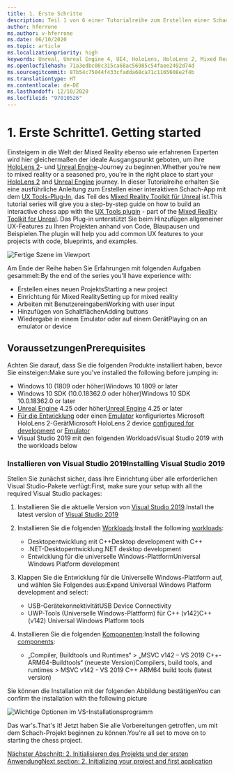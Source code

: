 ```yaml
---
title: 1. Erste Schritte
description: Teil 1 von 6 einer Tutorialreihe zum Erstellen einer Schach-App mit der Unreal Engine 4 und dem UX Tools-Plug-In des Mixed Reality-Toolkits
author: hferrone
ms.author: v-hferrone
ms.date: 06/10/2020
ms.topic: article
ms.localizationpriority: high
keywords: Unreal, Unreal Engine 4, UE4, HoloLens, HoloLens 2, Mixed Reality, Tutorial, Erste Schritte, MRTK, UXT, UX-Tools, Dokumentation, Mixed Reality-Headset Windows Mixed Reality-Headset, Virtual Reality-Headset
ms.openlocfilehash: 71a3edbc00c315ca68ac56985c54faee2492d74d
ms.sourcegitcommit: 87b54c75044f433cfadda68ca71c1165608e2f4b
ms.translationtype: HT
ms.contentlocale: de-DE
ms.lasthandoff: 12/10/2020
ms.locfileid: "97010526"
---
```

# <a name="1-getting-started"></a><span data-ttu-id="e04cc-104">1. Erste Schritte</span><span class="sxs-lookup"><span data-stu-id="e04cc-104">1. Getting started</span></span>

<span data-ttu-id="e04cc-105">Einsteigern in die Welt der Mixed Reality ebenso wie erfahrenen Experten wird hier gleichermaßen der ideale Ausgangspunkt geboten, um ihre [HoloLens 2](https://docs.microsoft.com/windows/mixed-reality/)- und [Unreal Engine](https://www.unrealengine.com/en-US/)-Journey zu beginnen.</span><span class="sxs-lookup"><span data-stu-id="e04cc-105">Whether you're new to mixed reality or a seasoned pro, you're in the right place to start your [HoloLens 2](https://docs.microsoft.com/windows/mixed-reality/) and [Unreal Engine](https://www.unrealengine.com/en-US/) journey.</span></span> <span data-ttu-id="e04cc-106">In dieser Tutorialreihe erhalten Sie eine ausführliche Anleitung zum Erstellen einer interaktiven Schach-App mit dem [UX Tools-Plug-In](https://github.com/microsoft/MixedReality-UXTools-Unreal), das Teil des [Mixed Reality Toolkit für Unreal](https://github.com/microsoft/MixedRealityToolkit-Unreal) ist.</span><span class="sxs-lookup"><span data-stu-id="e04cc-106">This tutorial series will give you a step-by-step guide on how to build an interactive chess app with the [UX Tools plugin](https://github.com/microsoft/MixedReality-UXTools-Unreal) - part of the [Mixed Reality Toolkit for Unreal](https://github.com/microsoft/MixedRealityToolkit-Unreal).</span></span> <span data-ttu-id="e04cc-107">Das Plug-in unterstützt Sie beim Hinzufügen allgemeiner UX-Features zu Ihren Projekten anhand von Code, Blaupausen und Beispielen.</span><span class="sxs-lookup"><span data-stu-id="e04cc-107">The plugin will help you add common UX features to your projects with code, blueprints, and examples.</span></span> 

![Fertige Szene im Viewport](images/unreal-uxt/5-endscene.PNG)

<span data-ttu-id="e04cc-109">Am Ende der Reihe haben Sie Erfahrungen mit folgenden Aufgaben gesammelt:</span><span class="sxs-lookup"><span data-stu-id="e04cc-109">By the end of the series you'll have experience with:</span></span>
* <span data-ttu-id="e04cc-110">Erstellen eines neuen Projekts</span><span class="sxs-lookup"><span data-stu-id="e04cc-110">Starting a new project</span></span>
* <span data-ttu-id="e04cc-111">Einrichtung für Mixed Reality</span><span class="sxs-lookup"><span data-stu-id="e04cc-111">Setting up for mixed reality</span></span>
* <span data-ttu-id="e04cc-112">Arbeiten mit Benutzereingaben</span><span class="sxs-lookup"><span data-stu-id="e04cc-112">Working with user input</span></span>
* <span data-ttu-id="e04cc-113">Hinzufügen von Schaltflächen</span><span class="sxs-lookup"><span data-stu-id="e04cc-113">Adding buttons</span></span>
* <span data-ttu-id="e04cc-114">Wiedergabe in einem Emulator oder auf einem Gerät</span><span class="sxs-lookup"><span data-stu-id="e04cc-114">Playing on an emulator or device</span></span>

## <a name="prerequisites"></a><span data-ttu-id="e04cc-115">Voraussetzungen</span><span class="sxs-lookup"><span data-stu-id="e04cc-115">Prerequisites</span></span>

<span data-ttu-id="e04cc-116">Achten Sie darauf, dass Sie die folgenden Produkte installiert haben, bevor Sie einsteigen:</span><span class="sxs-lookup"><span data-stu-id="e04cc-116">Make sure you've installed the following before jumping in:</span></span>
* <span data-ttu-id="e04cc-117">Windows 10 (1809 oder höher)</span><span class="sxs-lookup"><span data-stu-id="e04cc-117">Windows 10 1809 or later</span></span>
* <span data-ttu-id="e04cc-118">Windows 10 SDK (10.0.18362.0 oder höher)</span><span class="sxs-lookup"><span data-stu-id="e04cc-118">Windows 10 SDK 10.0.18362.0 or later</span></span>
* <span data-ttu-id="e04cc-119">[Unreal Engine](https://www.unrealengine.com/en-US/get-now) 4.25 oder höher</span><span class="sxs-lookup"><span data-stu-id="e04cc-119">[Unreal Engine](https://www.unrealengine.com/en-US/get-now) 4.25 or later</span></span>
* <span data-ttu-id="e04cc-120">[Für die Entwicklung](../../platform-capabilities-and-apis/using-visual-studio.md#enabling-developer-mode) oder einen [Emulator](../../platform-capabilities-and-apis/using-the-hololens-emulator.md#hololens-2-emulator-overview) konfiguriertes Microsoft HoloLens 2-Gerät</span><span class="sxs-lookup"><span data-stu-id="e04cc-120">Microsoft HoloLens 2 device [configured for development](../../platform-capabilities-and-apis/using-visual-studio.md#enabling-developer-mode) or [Emulator](../../platform-capabilities-and-apis/using-the-hololens-emulator.md#hololens-2-emulator-overview)</span></span>
* <span data-ttu-id="e04cc-121">Visual Studio 2019 mit den folgenden Workloads</span><span class="sxs-lookup"><span data-stu-id="e04cc-121">Visual Studio 2019 with the workloads below</span></span>

### <a name="installing-visual-studio-2019"></a><span data-ttu-id="e04cc-122">Installieren von Visual Studio 2019</span><span class="sxs-lookup"><span data-stu-id="e04cc-122">Installing Visual Studio 2019</span></span>

<span data-ttu-id="e04cc-123">Stellen Sie zunächst sicher, dass Ihre Einrichtung über alle erforderlichen Visual Studio-Pakete verfügt:</span><span class="sxs-lookup"><span data-stu-id="e04cc-123">First, make sure your setup with all the required Visual Studio packages:</span></span>
1. <span data-ttu-id="e04cc-124">Installieren Sie die aktuelle Version von [Visual Studio 2019](https://visualstudio.microsoft.com/downloads/).</span><span class="sxs-lookup"><span data-stu-id="e04cc-124">Install the latest version of [Visual Studio 2019](https://visualstudio.microsoft.com/downloads/)</span></span>
1. <span data-ttu-id="e04cc-125">Installieren Sie die folgenden [Workloads](https://docs.microsoft.com/visualstudio/install/modify-visual-studio?#modify-workloads):</span><span class="sxs-lookup"><span data-stu-id="e04cc-125">Install the following [workloads](https://docs.microsoft.com/visualstudio/install/modify-visual-studio?#modify-workloads):</span></span>
    * <span data-ttu-id="e04cc-126">Desktopentwicklung mit C++</span><span class="sxs-lookup"><span data-stu-id="e04cc-126">Desktop development with C++</span></span>
    * <span data-ttu-id="e04cc-127">.NET-Desktopentwicklung</span><span class="sxs-lookup"><span data-stu-id="e04cc-127">.NET desktop development</span></span>
    * <span data-ttu-id="e04cc-128">Entwicklung für die universelle Windows-Plattform</span><span class="sxs-lookup"><span data-stu-id="e04cc-128">Universal Windows Platform development</span></span>
1. <span data-ttu-id="e04cc-129">Klappen Sie die Entwicklung für die Universelle Windows-Plattform auf, und wählen Sie Folgendes aus:</span><span class="sxs-lookup"><span data-stu-id="e04cc-129">Expand Universal Windows Platform development and select:</span></span> 
    * <span data-ttu-id="e04cc-130">USB-Gerätekonnektivität</span><span class="sxs-lookup"><span data-stu-id="e04cc-130">USB Device Connectivity</span></span>
    * <span data-ttu-id="e04cc-131">UWP-Tools (Universelle Windows-Plattform) für C++ (v142)</span><span class="sxs-lookup"><span data-stu-id="e04cc-131">C++ (v142) Universal Windows Platform tools</span></span>

1. <span data-ttu-id="e04cc-132">Installieren Sie die folgenden [Komponenten](https://docs.microsoft.com/visualstudio/install/modify-visual-studio?#modify-individual-components):</span><span class="sxs-lookup"><span data-stu-id="e04cc-132">Install the following [components](https://docs.microsoft.com/visualstudio/install/modify-visual-studio?#modify-individual-components):</span></span>
    * <span data-ttu-id="e04cc-133">„Compiler, Buildtools und Runtimes“ > „MSVC v142 – VS 2019 C++-ARM64-Buildtools“ (neueste Version)</span><span class="sxs-lookup"><span data-stu-id="e04cc-133">Compilers, build tools, and runtimes > MSVC v142 - VS 2019 C++ ARM64 build tools (latest version)</span></span>

<span data-ttu-id="e04cc-134">Sie können die Installation mit der folgenden Abbildung bestätigen</span><span class="sxs-lookup"><span data-stu-id="e04cc-134">You can confirm the installation with the following picture</span></span>

![Wichtige Optionen im VS-Installationsprogramm](images/unreal-uxt/1-install-the-tools.png)

<span data-ttu-id="e04cc-136">Das war's.</span><span class="sxs-lookup"><span data-stu-id="e04cc-136">That's it!</span></span> <span data-ttu-id="e04cc-137">Jetzt haben Sie alle Vorbereitungen getroffen, um mit dem Schach-Projekt beginnen zu können.</span><span class="sxs-lookup"><span data-stu-id="e04cc-137">You're all set to move on to starting the chess project.</span></span>

[<span data-ttu-id="e04cc-138">Nächster Abschnitt: 2. Initialisieren des Projekts und der ersten Anwendung</span><span class="sxs-lookup"><span data-stu-id="e04cc-138">Next section: 2. Initializing your project and first application</span></span>](unreal-uxt-ch2.md)
